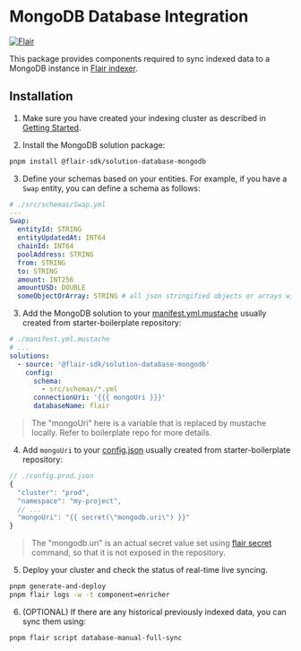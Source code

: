 # MongoDB Database Integration

[![Flair](https://img.shields.io/badge/Powered%20by-Flair-ff69b4)](https://flair.dev)

This package provides components required to sync indexed data to a MongoDB instance in [Flair indexer](https://docs.flair.dev).

## Installation

1. Make sure you have created your indexing cluster as described in [Getting Started](https://docs.flair.dev/#getting-started).

2. Install the MongoDB solution package:
```bash
pnpm install @flair-sdk/solution-database-mongodb
```

3. Define your schemas based on your entities. For example, if you have a `Swap` entity, you can define a schema as follows:
```yaml
# ./src/schemas/Swap.yml
---
Swap:
  entityId: STRING
  entityUpdatedAt: INT64
  chainId: INT64
  poolAddress: STRING
  from: STRING
  to: STRING
  amount: INT256
  amountUSD: DOUBLE
  someObjectOrArray: STRING # all json stringified objects or arrays will be automatically stored as acttual nested documents/arrays in mongo
```

3. Add the MongoDB solution to your [manifest.yml.mustache](https://github.com/flair-sdk/starter-boilerplate/blob/main/manifest.yml.mustache) usually created from starter-boilerplate repository:
```yml
# ./manifest.yml.mustache
# ...
solutions:
  - source: '@flair-sdk/solution-database-mongodb'
    config:
      schema:
        - src/schemas/*.yml
      connectionUri: '{{{ mongoUri }}}'
      databaseName: flair
```
> The "mongoUri" here is a variable that is replaced by mustache locally. Refer to boilerplate repo for more details.

4. Add `mongoUri` to your [config.json](https://github.com/flair-sdk/starter-boilerplate/blob/main/config.prod.json) usually created from starter-boilerplate repository:
```js
// ./config.prod.json
{
  "cluster": "prod",
  "namespace": "my-project",
  // ...
  "mongoUri": "{{ secret(\"mongodb.uri\") }}"
}
```
> The "mongodb.uri" is an actual secret value set using [flair secret](https://docs.flair.dev/reference/database/mongodb) command, so that it is not exposed in the repository.

5. Deploy your cluster and check the status of real-time live syncing.
```sh
pnpm generate-and-deploy
pnpm flair logs -w -t component=enricher
```

6. (OPTIONAL) If there are any historical previously indexed data, you can sync them using:
```sh
pnpm flair script database-manual-full-sync
```
